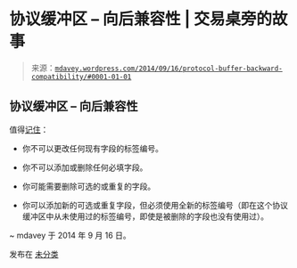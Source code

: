 <!--yml

类别：未分类

日期：2024-05-18 05:46:37

-->

# 协议缓冲区 – 向后兼容性 | 交易桌旁的故事

> 来源：[`mdavey.wordpress.com/2014/09/16/protocol-buffer-backward-compatibility/#0001-01-01`](https://mdavey.wordpress.com/2014/09/16/protocol-buffer-backward-compatibility/#0001-01-01)

## 协议缓冲区 – 向后兼容性

值得[记住](https://developers.google.com/protocol-buffers/docs/javatutorial)：

+   你不可以更改任何现有字段的标签编号。

+   你不可以添加或删除任何必填字段。

+   你可能需要删除可选的或重复的字段。

+   你可以添加新的可选或重复字段，但必须使用全新的标签编号（即在这个协议缓冲区中从未使用过的标签编号，即使是被删除的字段也没有使用过）。

~ mdavey 于 2014 年 9 月 16 日。

发布在 [未分类](https://mdavey.wordpress.com/category/uncategorized/)
